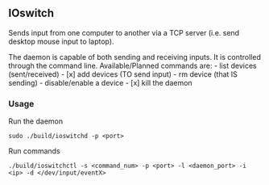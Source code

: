 ## IOswitch

Sends input from one computer to another via a TCP server (i.e. send desktop mouse input to laptop).

The daemon is capable of both sending and receiving inputs. It is controlled through the command line.
Available/Planned commands are:
    - list devices (sent/received)
    - [x] add devices (TO send input)
    - rm device (that IS sending)
    - disable/enable a device
    - [x] kill the daemon




### Usage

Run the daemon
```
sudo ./build/ioswitchd -p <port>
```

Run commands
```
./build/ioswitchctl -s <command_num> -p <port> -l <daemon_port> -i <ip> -d </dev/input/eventX>
```
